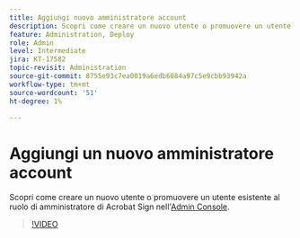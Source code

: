 ```yaml
---
title: Aggiungi nuovo amministratore account
description: Scopri come creare un nuovo utente o promuovere un utente esistente al ruolo di amministratore di Acrobat Sign
feature: Administration, Deploy
role: Admin
level: Intermediate
jira: KT-17582
topic-revisit: Administration
source-git-commit: 8755e93c7ea0019a6edb6084a97c5e9cbb93942a
workflow-type: tm+mt
source-wordcount: '51'
ht-degree: 1%

---
```


# Aggiungi un nuovo amministratore account

Scopri come creare un nuovo utente o promuovere un utente esistente al ruolo di amministratore di Acrobat Sign nell&#39;[Admin Console](https://adminconsole.adobe.com/).

>[!VIDEO](https://video.tv.adobe.com/v/3453156?quality=12&learn=on&hidetitle=true)
